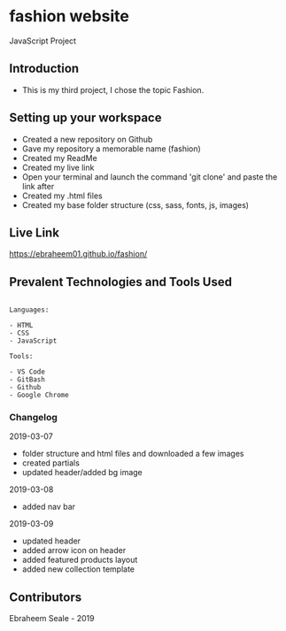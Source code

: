 # fashion website
JavaScript Project

## Introduction 

- This is my third project, I chose the topic Fashion.

## Setting up your workspace

- Created a new repository on Github
- Gave my repository a memorable name (fashion)
- Created my ReadMe
- Created my live link
- Open your terminal and launch the command 'git clone' and paste the link after
- Created my .html files 
- Created my base folder structure (css, sass, fonts, js, images) 

## Live Link

https://ebraheem01.github.io/fashion/

## Prevalent Technologies and Tools Used

```

Languages:

- HTML
- CSS
- JavaScript
```
```
Tools:

- VS Code
- GitBash
- Github
- Google Chrome

```

### Changelog

2019-03-07
- folder structure and html files and downloaded a few images
- created partials
- updated header/added bg image

2019-03-08
- added nav bar

2019-03-09 
- updated header
- added arrow icon on header
- added featured products layout
- added new collection template

## Contributors

Ebraheem Seale - 2019

